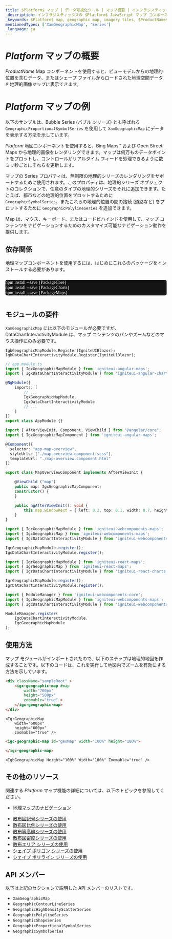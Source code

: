 ```yaml
---
title: $Platform$ マップ | データ可視化ツール | マップ概要 | インフラジスティックス
_description: インフラジスティックスの $Platform$ JavaScript マップ コンポーネントを使用して、ビュー モデルからの地理的位置を含むデータ、またはシェープ ファイルからロードされた地理空間データを地理的画像マップに表示します。$ProductName$ マップのサンプルを是非お試しください!
_keywords: $Platform$ map, geographic map, imagery tiles, $ProductName$, Infragistics, $Platform$ マップ, 地理マップ, 画像タイル, インフラジスティックス
mentionedTypes: ['XamGeographicMap', 'Series']
_language: ja
---
```

# $Platform$ マップの概要

$ProductName$ Map コンポーネントを使用すると、ビューモデルからの地理的位置を含むデータ、またはシェープ ファイルからロードされた地理空間データを地理的画像マップに表示できます。

# $Platform$ マップの例

以下のサンプルは、Bubble Series (バブル シリーズ) とも呼ばれる `GeographicProportionalSymbolSeries` を使用して `XamGeographicMap` にデータを表示する方法を示しています。

<code-view style="height: 500px"
           data-demos-base-url="{environment:dvDemosBaseUrl}"
           iframe-src="{environment:dvDemosBaseUrl}/maps/geo-map-type-scatter-bubble-series"
           github-src="maps/geo-map/type-scatter-bubble-series">
</code-view>

<div class="divider--half"></div>

$Platform$ 地図コンポーネントを使用すると、Bing Maps™ および Open Street Maps から地理的画像をレンダリングできます。マップは何万ものデータポイントをプロットし、コントロールがリアルタイム フィードを処理できるように数ミリ秒ごとにそれらを更新します。

マップの Series プロパティは、無制限の地理的シリーズのレンダリングをサポートするために使用されます。このプロパティは、地理的シリーズ オブジェクトのコレクションで、任意のタイプの地理的シリーズをそれに追加できます。たとえば、都市などの地理的位置をプロットするために `GeographicSymbolSeries`、またこれらの地理的位置の間の接続 (道路など) をプロットするために `GeographicPolylineSeries` を追加できます。

Map は、マウス、キーボード、またはコードビハインドを使用して、マップ コンテンツをナビゲーションするためのカスタマイズ可能なナビゲーション動作を提供します。

<!-- Angular, React, WebComponents -->
## 依存関係

地理マップコンポーネントを使用するには、はじめにこれらのパッケージをインストールする必要があります。

<pre style="background:#141414;color:white;display:inline-block;padding:16x;margin-top:10px;font-family:'Consolas';border-radius:5px;width:100%">
npm install --save {PackageCore}
npm install --save {PackageCharts}
npm install --save {PackageMaps}
</pre>
<!-- end: Angular, React, WebComponents -->

## モジュールの要件

`XamGeographicMap` には以下のモジュールが必要ですが、DataChartInteractivityModule は、マップ コンテンツのパンやズームなどのマウス操作にのみ必要です。

```razor
IgbGeographicMapModule.Register(IgniteUIBlazor);
IgbDataChartInteractivityModule.Register(IgniteUIBlazor);
```

```ts
// app.module.ts
import { IgxGeographicMapModule } from 'igniteui-angular-maps';
import { IgxDataChartInteractivityModule } from 'igniteui-angular-charts';

@NgModule({
    imports: [
        // ...
        IgxGeographicMapModule,
		IgxDataChartInteractivityModule
        // ...
    ]
})
export class AppModule {}
```

```ts
import { AfterViewInit, Component, ViewChild } from "@angular/core";
import { IgxGeographicMapComponent } from 'igniteui-angular-maps';

@Component({
  selector: "app-map-overview",
  styleUrls: ["./map-overview.component.scss"],
  templateUrl: "./map-overview.component.html"
})

export class MapOverviewComponent implements AfterViewInit {

    @ViewChild ("map")
    public map: IgxGeographicMapComponent;
    constructor() {
    }

    public ngAfterViewInit(): void {
        this.map.windowRect = { left: 0.2, top: 0.1, width: 0.7, height: 0.7 };
    }
}
```

```ts
import { IgcGeographicMapModule } from 'igniteui-webcomponents-maps';
import { IgcGeographicMap } from 'igniteui-webcomponents-maps';
import { IgcDataChartInteractivityModule } from 'igniteui-webcomponents-charts';

IgcGeographicMapModule.register();
IgcDataChartInteractivityModule.register();
```

```ts
import { IgrGeographicMapModule } from 'igniteui-react-maps';
import { IgrGeographicMap } from 'igniteui-react-maps';
import { IgrDataChartInteractivityModule } from 'igniteui-react-charts';

IgrGeographicMapModule.register();
IgrDataChartInteractivityModule.register();
```

```ts
import { ModuleManager } from 'igniteui-webcomponents-core';
import { IgcGeographicMapModule } from 'igniteui-webcomponents-maps';
import { IgcDataChartInteractivityModule } from 'igniteui-webcomponents-charts';

ModuleManager.register(
    IgcDataChartInteractivityModule,
    IgcGeographicMapModule
);
```

<div class="divider--half"></div>

## 使用方法

マップ モジュールがインポートされたので、以下のステップは地理的地図を作成することです。以下のコードは、これを実行して地図内でズームを有効にする方法を示しています。

```html
<div className="sampleRoot" >
    <igx-geographic-map #map
        width="700px"
        height="500px"
        zoomable="true" >
    </igx-geographic-map>
</div>
```

```tsx
<IgrGeographicMap
    width="600px"
    height="600px"
    zoomable="true" />
```

```html
<igc-geographic-map id="geoMap" width="100%" height="100%">

</igc-geographic-map>
```

```razor
<IgbGeographicMap Height="100%" Width="100%" Zoomable="true" />
```

<div class="divider--half"></div>

## その他のリソース

関連する $Platform$ マップ機能の詳細については、以下のトピックを参照してください。

- [地理マップのナビゲーション](geo-map-navigation.md)
<!-- - [地理マップ画像](geo-map-display-imagery-types.md) -->
- [散布図記号シリーズの使用](geo-map-type-scatter-symbol-series.md)
- [散布図比例シリーズの使用](geo-map-type-scatter-bubble-series.md)
- [散布等高線シリーズの使用](geo-map-type-scatter-contour-series.md)
- [散布図密度シリーズの使用](geo-map-type-scatter-density-series.md)
- [散布エリア シリーズの使用](geo-map-type-scatter-area-series.md)
- [シェイプ ポリゴン シリーズの使用](geo-map-type-shape-polygon-series.md)
- [シェイプ ポリライン シリーズの使用](geo-map-type-shape-polyline-series.md)

## API メンバー

以下は上記のセクションで説明した API メンバーのリストです。

- `XamGeographicMap`
- `GeographicContourLineSeries`
- `GeographicHighDensityScatterSeries`
- `GeographicPolylineSeries`
- `GeographicShapeSeries`
- `GeographicProportionalSymbolSeries`
- `GeographicSymbolSeries`
